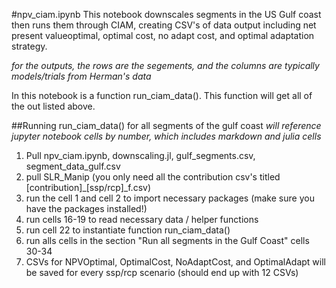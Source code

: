 #npv_ciam.ipynb
This notebook downscales segments in the US Gulf coast then runs them through CIAM, creating CSV's of data output including net present valueoptimal, optimal cost, no adapt cost, and optimal adaptation strategy.

*for the outputs, the rows are the segements, and the columns are typically models/trials from Herman's data*

In this notebook is a function run_ciam_data(). This function will get all of the out listed above.

##Running run_ciam_data() for all segments of the gulf coast
*will reference jupyter notebook cells by number, which includes markdown and julia cells*
1. Pull npv_ciam.ipynb, downscaling.jl, gulf_segments.csv, segment_data_gulf.csv 
2. pull SLR_Manip (you only need all the contribution csv's titled [contribution]_[ssp/rcp]_f.csv)
2. run the cell 1 and cell 2 to import necessary packages (make sure you have the packages installed!)
3. run cells 16-19 to read necessary data / helper functions
4. run cell 22 to instantiate function run_ciam_data()
5. run alls cells in the section "Run all segments in the Gulf Coast" cells 30-34
6. CSVs for NPVOptimal, OptimalCost, NoAdaptCost, and OptimalAdapt will be saved for every ssp/rcp scenario (should end up with 12 CSVs)